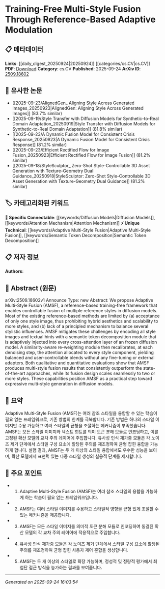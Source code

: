 <!-- KEYWORD_LINKING_METADATA:
{
  "processed_timestamp": "2025-09-24T16:03:54.439077",
  "vocabulary_version": "1.0",
  "selected_keywords": [
    "Adaptive Multi-Style Fusion",
    "Diffusion Models",
    "Attention Mechanism",
    "Semantic Token Decomposition"
  ],
  "rejected_keywords": [],
  "similarity_scores": {
    "Adaptive Multi-Style Fusion": 0.78,
    "Diffusion Models": 0.82,
    "Attention Mechanism": 0.8,
    "Semantic Token Decomposition": 0.75
  },
  "extraction_method": "AI_prompt_based",
  "budget_applied": true,
  "candidates_json": {
    "candidates": [
      {
        "surface": "Adaptive Multi-Style Fusion",
        "canonical": "Adaptive Multi-Style Fusion",
        "aliases": [
          "AMSF"
        ],
        "category": "unique_technical",
        "rationale": "Represents a novel framework for style fusion in diffusion models, enhancing multi-style generation capabilities.",
        "novelty_score": 0.85,
        "connectivity_score": 0.65,
        "specificity_score": 0.8,
        "link_intent_score": 0.78
      },
      {
        "surface": "diffusion models",
        "canonical": "Diffusion Models",
        "aliases": [
          "diffusion model"
        ],
        "category": "specific_connectable",
        "rationale": "Central to the paper's methodology, connecting to broader discussions on generative models.",
        "novelty_score": 0.45,
        "connectivity_score": 0.88,
        "specificity_score": 0.7,
        "link_intent_score": 0.82
      },
      {
        "surface": "cross-attention layer",
        "canonical": "Attention Mechanism",
        "aliases": [
          "cross-attention"
        ],
        "category": "specific_connectable",
        "rationale": "Links to the broader concept of attention mechanisms, crucial for understanding the model's architecture.",
        "novelty_score": 0.4,
        "connectivity_score": 0.85,
        "specificity_score": 0.75,
        "link_intent_score": 0.8
      },
      {
        "surface": "semantic token decomposition",
        "canonical": "Semantic Token Decomposition",
        "aliases": [],
        "category": "unique_technical",
        "rationale": "Introduces a specific technique for style encoding, relevant for semantic analysis in models.",
        "novelty_score": 0.7,
        "connectivity_score": 0.6,
        "specificity_score": 0.78,
        "link_intent_score": 0.75
      }
    ],
    "ban_list_suggestions": [
      "training-free",
      "state-of-the-art",
      "qualitative and quantitative evaluations"
    ]
  },
  "decisions": [
    {
      "candidate_surface": "Adaptive Multi-Style Fusion",
      "resolved_canonical": "Adaptive Multi-Style Fusion",
      "decision": "linked",
      "scores": {
        "novelty": 0.85,
        "connectivity": 0.65,
        "specificity": 0.8,
        "link_intent": 0.78
      }
    },
    {
      "candidate_surface": "diffusion models",
      "resolved_canonical": "Diffusion Models",
      "decision": "linked",
      "scores": {
        "novelty": 0.45,
        "connectivity": 0.88,
        "specificity": 0.7,
        "link_intent": 0.82
      }
    },
    {
      "candidate_surface": "cross-attention layer",
      "resolved_canonical": "Attention Mechanism",
      "decision": "linked",
      "scores": {
        "novelty": 0.4,
        "connectivity": 0.85,
        "specificity": 0.75,
        "link_intent": 0.8
      }
    },
    {
      "candidate_surface": "semantic token decomposition",
      "resolved_canonical": "Semantic Token Decomposition",
      "decision": "linked",
      "scores": {
        "novelty": 0.7,
        "connectivity": 0.6,
        "specificity": 0.78,
        "link_intent": 0.75
      }
    }
  ]
}
-->

# Training-Free Multi-Style Fusion Through Reference-Based Adaptive Modulation

## 📋 메타데이터

**Links**: [[daily_digest_20250924|20250924]] [[categories/cs.CV|cs.CV]]
**PDF**: [Download](https://arxiv.org/pdf/2509.18602.pdf)
**Category**: cs.CV
**Published**: 2025-09-24
**ArXiv ID**: [2509.18602](https://arxiv.org/abs/2509.18602)

## 🔗 유사한 논문
- [[2025-09-23/AlignedGen_ Aligning Style Across Generated Images_20250923|AlignedGen: Aligning Style Across Generated Images]] (83.7% similar)
- [[2025-09-19/Style Transfer with Diffusion Models for Synthetic-to-Real Domain Adaptation_20250919|Style Transfer with Diffusion Models for Synthetic-to-Real Domain Adaptation]] (81.8% similar)
- [[2025-09-23/A Dynamic Fusion Model for Consistent Crisis Response_20250923|A Dynamic Fusion Model for Consistent Crisis Response]] (81.2% similar)
- [[2025-09-23/Efficient Rectified Flow for Image Fusion_20250923|Efficient Rectified Flow for Image Fusion]] (81.2% similar)
- [[2025-09-18/StyleSculptor_ Zero-Shot Style-Controllable 3D Asset Generation with Texture-Geometry Dual Guidance_20250918|StyleSculptor: Zero-Shot Style-Controllable 3D Asset Generation with Texture-Geometry Dual Guidance]] (81.2% similar)

## 🏷️ 카테고리화된 키워드
**🔗 Specific Connectable**: [[keywords/Diffusion Models|Diffusion Models]], [[keywords/Attention Mechanism|Attention Mechanism]]
**⚡ Unique Technical**: [[keywords/Adaptive Multi-Style Fusion|Adaptive Multi-Style Fusion]], [[keywords/Semantic Token Decomposition|Semantic Token Decomposition]]

## 📋 저자 정보

**Authors:** 

## 📄 Abstract (원문)

arXiv:2509.18602v1 Announce Type: new 
Abstract: We propose Adaptive Multi-Style Fusion (AMSF), a reference-based training-free framework that enables controllable fusion of multiple reference styles in diffusion models. Most of the existing reference-based methods are limited by (a) acceptance of only one style image, thus prohibiting hybrid aesthetics and scalability to more styles, and (b) lack of a principled mechanism to balance several stylistic influences. AMSF mitigates these challenges by encoding all style images and textual hints with a semantic token decomposition module that is adaptively injected into every cross-attention layer of an frozen diffusion model. A similarity-aware re-weighting module then recalibrates, at each denoising step, the attention allocated to every style component, yielding balanced and user-controllable blends without any fine-tuning or external adapters. Both qualitative and quantitative evaluations show that AMSF produces multi-style fusion results that consistently outperform the state-of-the-art approaches, while its fusion design scales seamlessly to two or more styles. These capabilities position AMSF as a practical step toward expressive multi-style generation in diffusion models.

## 📝 요약

Adaptive Multi-Style Fusion (AMSF)는 여러 참조 스타일을 융합할 수 있는 학습이 필요 없는 프레임워크로, 기존 방법의 한계를 극복합니다. 기존 방법은 하나의 스타일 이미지만 수용 가능하고 여러 스타일의 균형을 조절하는 메커니즘이 부족했습니다. AMSF는 모든 스타일 이미지와 텍스트 힌트를 의미 토큰 분해 모듈로 인코딩하고, 이를 고정된 확산 모델의 교차 주의 레이어에 주입합니다. 유사성 인식 재가중 모듈은 각 노이즈 제거 단계에서 스타일 구성 요소에 할당된 주의를 재조정하여 균형 잡힌 융합을 가능하게 합니다. 실험 결과, AMSF는 두 개 이상의 스타일 융합에서도 우수한 성능을 보이며, 확산 모델에서 표현력 있는 다중 스타일 생성의 실용적 단계를 제시합니다.

## 🎯 주요 포인트

- 1. Adaptive Multi-Style Fusion (AMSF)는 여러 참조 스타일의 융합을 가능하게 하는 학습이 필요 없는 프레임워크입니다.
- 2. AMSF는 여러 스타일 이미지를 수용하고 스타일적 영향을 균형 있게 조절할 수 있는 메커니즘을 제공합니다.
- 3. AMSF는 모든 스타일 이미지를 의미적 토큰 분해 모듈로 인코딩하여 동결된 확산 모델의 각 교차 주의 레이어에 적응적으로 주입합니다.
- 4. 유사성 인식 재가중 모듈은 각 노이즈 제거 단계에서 스타일 구성 요소에 할당된 주의를 재조정하여 균형 잡힌 사용자 제어 혼합을 생성합니다.
- 5. AMSF는 두 개 이상의 스타일로 확장 가능하며, 정성적 및 정량적 평가에서 최첨단 접근 방식을 능가하는 결과를 보여줍니다.


---

*Generated on 2025-09-24 16:03:54*